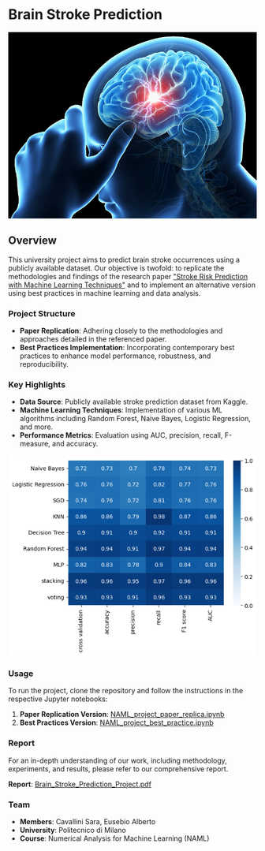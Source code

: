 # Brain Stroke Prediction

![Brain Stroke Prediction](images/brain%20stroke.jpg)

## Overview
This university project aims to predict brain stroke occurrences using a publicly available dataset. Our objective is twofold: to replicate the methodologies and findings of the research paper ["Stroke Risk Prediction with Machine Learning Techniques"](https://doi.org/10.3390/s22134670) and to implement an alternative version using best practices in machine learning and data analysis.

### Project Structure
- **Paper Replication**: Adhering closely to the methodologies and approaches detailed in the referenced paper.
- **Best Practices Implementation**: Incorporating contemporary best practices to enhance model performance, robustness, and reproducibility.

### Key Highlights
- **Data Source**: Publicly available stroke prediction dataset from Kaggle.
- **Machine Learning Techniques**: Implementation of various ML algorithms including Random Forest, Naive Bayes, Logistic Regression, and more.
- **Performance Metrics**: Evaluation using AUC, precision, recall, F-measure, and accuracy.

![Performance Metrics](images/model_performance.png)

### Usage
To run the project, clone the repository and follow the instructions in the respective Jupyter notebooks:

1. **Paper Replication Version**: [NAML_project_paper_replica.ipynb](NAML_project_paper_replica.ipynb)
2. **Best Practices Version**: [NAML_project_best_practice.ipynb](NAML_project_best_practice.ipynb)

### Report
For an in-depth understanding of our work, including methodology, experiments, and results, please refer to our comprehensive report.

 **Report**: [Brain_Stroke_Prediction_Project.pdf](report/Brain_Stroke_Prediction_Project.pdf)

### Team
- **Members**: Cavallini Sara, Eusebio Alberto
- **University**: Politecnico di Milano
- **Course**: Numerical Analysis for Machine Learning (NAML)

